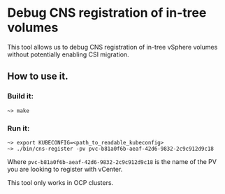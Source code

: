# Debug CNS registration of in-tree volumes

This tool allows us to debug CNS registration of in-tree vSphere volumes without
potentially enabling CSI migration.

## How to use it.

### Build it:

```
~> make
```
### Run it:

```
~> export KUBECONFIG=<path_to_readable_kubeconfig>
~> ./bin/cns-register -pv pvc-b81a0f6b-aeaf-42d6-9832-2c9c912d9c18
```

Where `pvc-b81a0f6b-aeaf-42d6-9832-2c9c912d9c18` is the name of the PV you are looking to register with vCenter.


This tool only works in OCP clusters.
